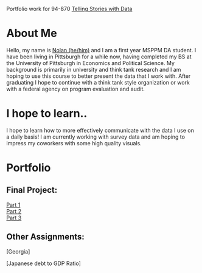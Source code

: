
Portfolio work for 94-870 [Telling Stories with Data](https://api.heinz.cmu.edu/courses_api/course_detail/94-870/)


# About Me
Hello, my name is [Nolan (he/him)](https://www.linkedin.com/in/nolanroosa/) and I am a first year MSPPM DA student. I have been living in Pittsburgh for a while now, having completed my BS at the University of Pittsburgh in Economics and Political Science. My background is primarily in university and think tank research and I am hoping to use this course to better present the data that I work with. After graduating I hope to continue with a think tank style organization or work with a federal agency on program evaluation and audit.

# I hope to learn..
I hope to learn how to more effectively communicate with the data I use on a daily basis! I am currently working with survey data and am hoping to impress my coworkers with some high quality visuals.

# Portfolio

## Final Project: 

[Part 1](https://github.com/nolanroosa/portfolio/blob/main/finalProject/Final%20Project%20Part%20I)<br/>
[Part 2](https://github.com/nolanroosa/portfolio/blob/main/finalProject/Final%20Project%20Part%20II)<br/>
[Part 3](https://github.com/nolanroosa/portfolio/blob/main/finalProject/Final%20Project%20Part%20III)<br/>


## Other Assignments:

[Georgia]

[Japanese debt to GDP Ratio]



